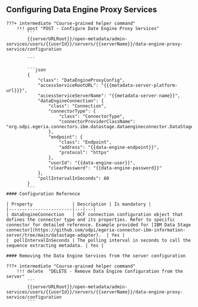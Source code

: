 <!-- SPDX-License-Identifier: CC-BY-4.0 -->
<!-- Copyright Contributors to the Egeria project. -->


## Configuring Data Engine Proxy Services

    ???+ intermediate "Course-grained helper command"
        !!! post "POST - Configure Date Engine Proxy Services"
            ```
            {{serverURLRoot}}/open-metadata/admin-services/users/{{userId}}/servers/{{serverName}}/data-engine-proxy-service/configuration
        
            ```
        
            ```json
            {
                "class": "DataEngineProxyConfig",
                "accessServiceRootURL": "{{{metadata-server-platform-url}}}",
                "accessServiceServerName": "{{metadata-server-name}}",
                "dataEngineConnection": {
                    "class": "Connection",
                    "connectorType": {
                        "class": "ConnectorType",
                        "connectorProviderClassName": "org.odpi.egeria.connectors.ibm.datastage.dataengineconnector.DataStageConnectorProvider"
                    },
                    "endpoint": {
                        "class": "Endpoint",
                        "address": "{{data-engine-endpoint}}",
                        "protocol": "https"
                    },
                    "userId": "{{data-engine-user}}",
                    "clearPassword": "{{data-engine-password}}"
                },
                "pollIntervalInSeconds": 60
            }
            ```
    #### Configuration Reference
    
    | Property               | Description | Is mandatory |
    |------------------------|---|---|
    | dataEngineConnection   | OCF connection configuration object that defines the connector type and its properties. Refer to specific connector for detailed reference. Example provided for [IBM Data Stage connector](https://github.com/odpi/egeria-connector-ibm-information-server/tree/main/datastage-adapter).  | Yes |
    |  pollIntervalInSeconds | The polling interval in seconds to call the sequence extracting metadata. | Yes | 
    
    #### Removing the Data Engine Services from the server configuration
    
    ???+ intermediate "Course-grained helper command"
        !!! delete  "DELETE - Remove Data Engine Configuration from the server"
            ```
            {{serverURLRoot}}/open-metadata/admin-services/users/{{userId}}/servers/{{serverName}}/data-engine-proxy-service/configuration
            ```